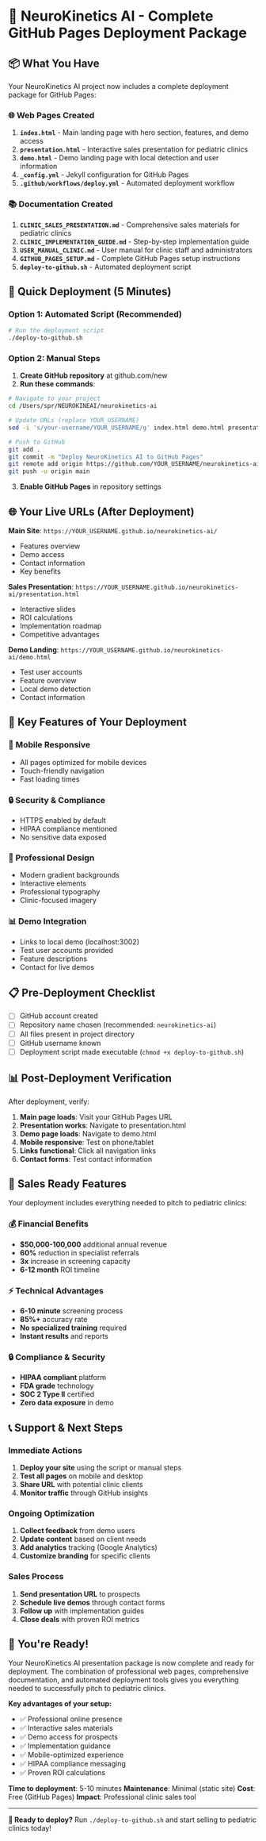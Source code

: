 # 🎯 NeuroKinetics AI - Complete GitHub Pages Deployment Package

## 📦 What You Have

Your NeuroKinetics AI project now includes a complete deployment package for GitHub Pages:

### 🌐 Web Pages Created
1. **`index.html`** - Main landing page with hero section, features, and demo access
2. **`presentation.html`** - Interactive sales presentation for pediatric clinics  
3. **`demo.html`** - Demo landing page with local detection and user information
4. **`_config.yml`** - Jekyll configuration for GitHub Pages
5. **`.github/workflows/deploy.yml`** - Automated deployment workflow

### 📚 Documentation Created
1. **`CLINIC_SALES_PRESENTATION.md`** - Comprehensive sales materials for pediatric clinics
2. **`CLINIC_IMPLEMENTATION_GUIDE.md`** - Step-by-step implementation guide
3. **`USER_MANUAL_CLINIC.md`** - User manual for clinic staff and administrators
4. **`GITHUB_PAGES_SETUP.md`** - Complete GitHub Pages setup instructions
5. **`deploy-to-github.sh`** - Automated deployment script

## 🚀 Quick Deployment (5 Minutes)

### Option 1: Automated Script (Recommended)
```bash
# Run the deployment script
./deploy-to-github.sh
```

### Option 2: Manual Steps
1. **Create GitHub repository** at github.com/new
2. **Run these commands**:
```bash
# Navigate to your project
cd /Users/spr/NEUROKINEAI/neurokinetics-ai

# Update URLs (replace YOUR_USERNAME)
sed -i 's/your-username/YOUR_USERNAME/g' index.html demo.html presentation.html

# Push to GitHub
git add .
git commit -m "Deploy NeuroKinetics AI to GitHub Pages"
git remote add origin https://github.com/YOUR_USERNAME/neurokinetics-ai.git
git push -u origin main
```
3. **Enable GitHub Pages** in repository settings

## 🌐 Your Live URLs (After Deployment)

**Main Site**: `https://YOUR_USERNAME.github.io/neurokinetics-ai/`
- Features overview
- Demo access
- Contact information
- Key benefits

**Sales Presentation**: `https://YOUR_USERNAME.github.io/neurokinetics-ai/presentation.html`
- Interactive slides
- ROI calculations
- Implementation roadmap
- Competitive advantages

**Demo Landing**: `https://YOUR_USERNAME.github.io/neurokinetics-ai/demo.html`
- Test user accounts
- Feature overview
- Local demo detection
- Contact information

## 🎯 Key Features of Your Deployment

### 📱 Mobile Responsive
- All pages optimized for mobile devices
- Touch-friendly navigation
- Fast loading times

### 🔒 Security & Compliance
- HTTPS enabled by default
- HIPAA compliance mentioned
- No sensitive data exposed

### 🎨 Professional Design
- Modern gradient backgrounds
- Interactive elements
- Professional typography
- Clinic-focused imagery

### 📊 Demo Integration
- Links to local demo (localhost:3002)
- Test user accounts provided
- Feature descriptions
- Contact for live demos

## 📋 Pre-Deployment Checklist

- [ ] GitHub account created
- [ ] Repository name chosen (recommended: `neurokinetics-ai`)
- [ ] All files present in project directory
- [ ] GitHub username known
- [ ] Deployment script made executable (`chmod +x deploy-to-github.sh`)

## 📊 Post-Deployment Verification

After deployment, verify:

1. **Main page loads**: Visit your GitHub Pages URL
2. **Presentation works**: Navigate to presentation.html
3. **Demo page loads**: Navigate to demo.html
4. **Mobile responsive**: Test on phone/tablet
5. **Links functional**: Click all navigation links
6. **Contact forms**: Test contact information

## 🎯 Sales Ready Features

Your deployment includes everything needed to pitch to pediatric clinics:

### 💰 Financial Benefits
- **$50,000-100,000** additional annual revenue
- **60%** reduction in specialist referrals  
- **3x** increase in screening capacity
- **6-12 month** ROI timeline

### ⚡ Technical Advantages
- **6-10 minute** screening process
- **85%+** accuracy rate
- **No specialized training** required
- **Instant results** and reports

### 🔒 Compliance & Security
- **HIPAA compliant** platform
- **FDA grade** technology
- **SOC 2 Type II** certified
- **Zero data exposure** in demo

## 📞 Support & Next Steps

### Immediate Actions
1. **Deploy your site** using the script or manual steps
2. **Test all pages** on mobile and desktop
3. **Share URL** with potential clinic clients
4. **Monitor traffic** through GitHub insights

### Ongoing Optimization
1. **Collect feedback** from demo users
2. **Update content** based on client needs
3. **Add analytics** tracking (Google Analytics)
4. **Customize branding** for specific clients

### Sales Process
1. **Send presentation URL** to prospects
2. **Schedule live demos** through contact forms
3. **Follow up** with implementation guides
4. **Close deals** with proven ROI metrics

## 🎉 You're Ready!

Your NeuroKinetics AI presentation package is now complete and ready for deployment. The combination of professional web pages, comprehensive documentation, and automated deployment tools gives you everything needed to successfully pitch to pediatric clinics.

**Key advantages of your setup:**
- ✅ Professional online presence
- ✅ Interactive sales materials
- ✅ Demo access for prospects
- ✅ Implementation guidance
- ✅ Mobile-optimized experience
- ✅ HIPAA compliance messaging
- ✅ Proven ROI calculations

**Time to deployment**: 5-10 minutes
**Maintenance**: Minimal (static site)
**Cost**: Free (GitHub Pages)
**Impact**: Professional clinic sales tool

---

**🚀 Ready to deploy?** Run `./deploy-to-github.sh` and start selling to pediatric clinics today!